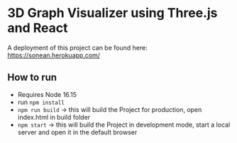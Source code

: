 # 3D Graph Visualizer using Three.js and React

A deployment of this project can be found here: https://sonean.herokuapp.com/

## How to run

- Requires Node 16.15
- run ```npm install```
- ```npm run build``` -> this will build the Project for production, open index.html in build folder
- ```npm start``` -> this will build the Project in development mode, start a local server and open it in the default browser